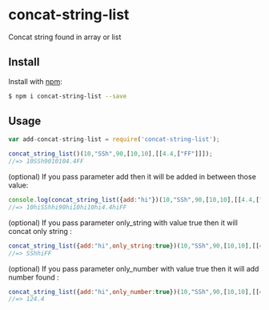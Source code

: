 # concat-string-list
Concat string found in array or list

## Install

Install with [npm](https://www.npmjs.com/):

```sh
$ npm i concat-string-list --save
```


## Usage

```js
var add-concat-string-list = require('concat-string-list');

concat_string_list()(10,"SSh",90,[10,10],[[4.4,["FF"]]]);
//=> 10SSh9010104.4FF
```

(optional) If you pass parameter add then it will be added in between those value:

```js
console.log(concat_string_list({add:"hi"})(10,"SSh",90,[10,10],[[4.4,["FF"]]]))
//=> 10hiSShhi90hi10hi10hi4.4hiFF
```

(optional) If you pass parameter only_string with value true then it will concat only string :

```js
concat_string_list({add:"hi",only_string:true})(10,"SSh",90,[10,10],[[4.4,["FF"]]])
//=> SShhiFF
```


(optional) If you pass parameter only_number with value true then it will add number found :

```js
concat_string_list({add:"hi",only_number:true})(10,"SSh",90,[10,10],[[4.4,["FF"]]])
//=> 124.4
```
